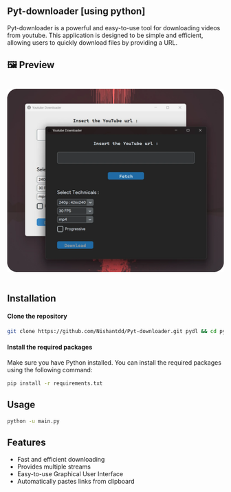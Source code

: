 ## Pyt-downloader [using python]

Pyt-downloader is a powerful and easy-to-use tool for downloading videos from youtube. This application is designed to be simple and efficient, allowing users to quickly download files by providing a URL.

## 🖼 Preview
<div align="center">
<br>

<img src="assets/preview.webp" width="600">

<br>
</div>

<br> 

## Installation
#### Clone the repository
```bash
git clone https://github.com/Nishantdd/Pyt-downloader.git pydl && cd pydl 
```
#### Install the required packages
Make sure you have Python installed. You can install the required packages using the following command:
```bash
pip install -r requirements.txt
```
## Usage
```bash
python -u main.py
```

## Features
- Fast and efficient downloading
- Provides multiple streams
- Easy-to-use Graphical User Interface
- Automatically pastes links from clipboard
